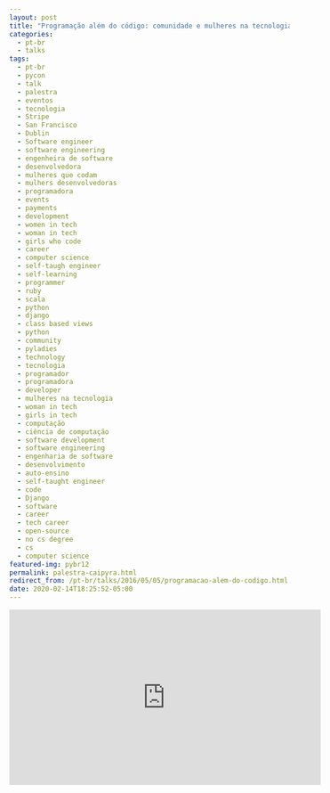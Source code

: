 ```yaml
---
layout: post
title: "Programação além do código: comunidade e mulheres na tecnologia [Caipyra]"
categories:
  - pt-br
  - talks
tags:
  - pt-br
  - pycon
  - talk
  - palestra
  - eventos
  - tecnologia
  - Stripe
  - San Francisco
  - Dublin
  - Software engineer
  - software engineering
  - engenheira de software
  - desenvolvedora
  - mulheres que codam
  - mulhers desenvolvedoras
  - programadora
  - events
  - payments
  - development
  - women in tech
  - woman in tech
  - girls who code
  - career
  - computer science
  - self-taugh engineer
  - self-learning
  - programmer
  - ruby
  - scala
  - python
  - django
  - class based views
  - python
  - community 
  - pyladies
  - technology
  - tecnologia
  - programador
  - programadora
  - developer
  - mulheres na tecnologia
  - woman in tech
  - girls in tech
  - computação
  - ciência de computação
  - software development
  - software engineering
  - engenharia de software
  - desenvolvimento
  - auto-ensino
  - self-taught engineer
  - code
  - Django
  - software
  - career
  - tech career
  - open-source
  - no cs degree
  - cs
  - computer science
featured-img: pybr12
permalink: palestra-caipyra.html
redirect_from: /pt-br/talks/2016/05/05/programacao-alem-do-codigo.html
date: 2020-02-14T18:25:52-05:00
---
```


<center>
<iframe width="560" height="315" src="https://www.youtube.com/embed/yV3XFWfJ0TE" frameborder="0" allow="accelerometer; autoplay; encrypted-media; gyroscope; picture-in-picture" allowfullscreen></iframe>
</center>
<br/>
